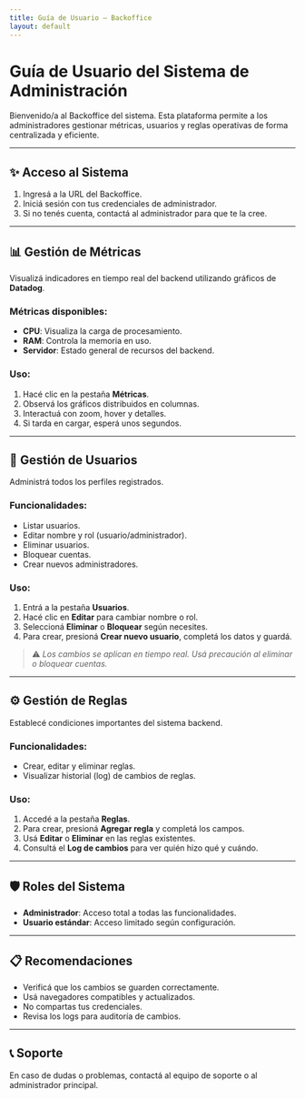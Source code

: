 ```yaml
---
title: Guía de Usuario — Backoffice
layout: default
---
```


# Guía de Usuario del Sistema de Administración

Bienvenido/a al Backoffice del sistema. Esta plataforma permite a los administradores gestionar métricas, usuarios y reglas operativas de forma centralizada y eficiente.

---

## ✨ Acceso al Sistema

1. Ingresá a la URL del Backoffice.
2. Iniciá sesión con tus credenciales de administrador.
3. Si no tenés cuenta, contactá al administrador para que te la cree.

---

## 📊 Gestión de Métricas

Visualizá indicadores en tiempo real del backend utilizando gráficos de **Datadog**.

### Métricas disponibles:

- **CPU**: Visualiza la carga de procesamiento.
- **RAM**: Controla la memoria en uso.
- **Servidor**: Estado general de recursos del backend.

### Uso:

1. Hacé clic en la pestaña **Métricas**.
2. Observá los gráficos distribuidos en columnas.
3. Interactuá con zoom, hover y detalles.
4. Si tarda en cargar, esperá unos segundos.

---

## 👥 Gestión de Usuarios

Administrá todos los perfiles registrados.

### Funcionalidades:

- Listar usuarios.
- Editar nombre y rol (usuario/administrador).
- Eliminar usuarios.
- Bloquear cuentas.
- Crear nuevos administradores.

### Uso:

1. Entrá a la pestaña **Usuarios**.
2. Hacé clic en **Editar** para cambiar nombre o rol.
3. Seleccioná **Eliminar** o **Bloquear** según necesites.
4. Para crear, presioná **Crear nuevo usuario**, completá los datos y guardá.

> ⚠️ *Los cambios se aplican en tiempo real. Usá precaución al eliminar o bloquear cuentas.*

---

## ⚙️ Gestión de Reglas

Establecé condiciones importantes del sistema backend.

### Funcionalidades:

- Crear, editar y eliminar reglas.
- Visualizar historial (log) de cambios de reglas.

### Uso:

1. Accedé a la pestaña **Reglas**.
2. Para crear, presioná **Agregar regla** y completá los campos.
3. Usá **Editar** o **Eliminar** en las reglas existentes.
4. Consultá el **Log de cambios** para ver quién hizo qué y cuándo.

---

## 🛡️ Roles del Sistema

- **Administrador**: Acceso total a todas las funcionalidades.
- **Usuario estándar**: Acceso limitado según configuración.

---

## 📋 Recomendaciones

- Verificá que los cambios se guarden correctamente.
- Usá navegadores compatibles y actualizados.
- No compartas tus credenciales.
- Revisa los logs para auditoría de cambios.

---

## 📞 Soporte

En caso de dudas o problemas, contactá al equipo de soporte o al administrador principal.

